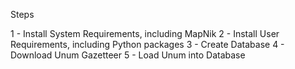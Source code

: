 Steps

1 - Install System Requirements, including MapNik
2 - Install User Requirements, including Python packages
3 - Create Database
4 - Download Unum Gazetteer
5 - Load Unum into Database
